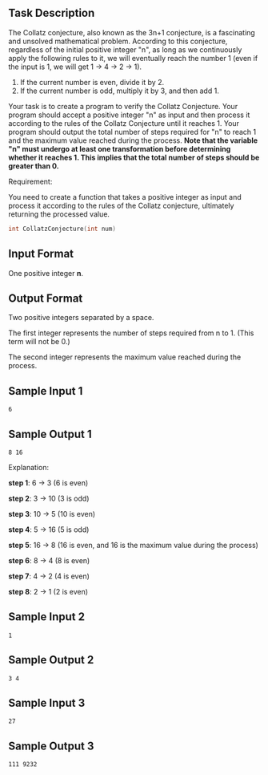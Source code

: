 ## Task Description
The Collatz conjecture, also known as the 3n+1 conjecture, is a fascinating and unsolved mathematical problem. According to this conjecture, regardless of the initial positive integer "n", as long as we continuously apply the following rules to it, we will eventually reach the number 1 (even if the input is 1, we will get 1 -> 4 -> 2 -> 1).

1. If the current number is even, divide it by 2.
2. If the current number is odd, multiply it by 3, and then add 1.
   
Your task is to create a program to verify the Collatz Conjecture. Your program should accept a positive integer "n" as input and then process it according to the rules of the Collatz Conjecture until it reaches 1. Your program should output the total number of steps required for "n" to reach 1 and the maximum value reached during the process. **Note that the variable "n" must undergo at least one transformation before determining whether it reaches 1. This implies that the total number of steps should be greater than 0.**


Requirement:

You need to create a function that takes a positive integer as input and process it according to the rules of the Collatz conjecture, ultimately returning the processed value. 
```C
int CollatzConjecture(int num)
```

## Input Format
One positive integer **n**.

## Output Format
Two positive integers separated by a space.

The first integer represents the number of steps required from n to 1. (This term will not be 0.)

The second integer represents the maximum value reached during the process.

## Sample Input 1
```
6
```

## Sample Output 1
```
8 16
```
Explanation:

**step 1**: 6 -> 3 (6 is even)

**step 2**: 3 -> 10 (3 is odd)

**step 3**: 10 -> 5 (10 is even)

**step 4**: 5 -> 16 (5 is odd)

**step 5**: 16 -> 8 (16 is even, and 16 is the maximum value during the process)

**step 6**: 8 -> 4 (8 is even)

**step 7**: 4 -> 2 (4 is even)

**step 8**: 2 -> 1 (2 is even)

## Sample Input 2
```
1
```

## Sample Output 2
```
3 4
```

## Sample Input 3
```
27
```

## Sample Output 3
```
111 9232
```